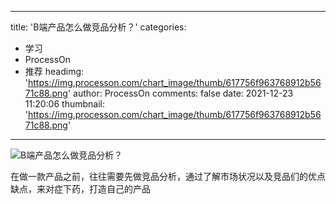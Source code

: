 
---
title: 'B端产品怎么做竞品分析？'
categories: 
 - 学习
 - ProcessOn
 - 推荐
headimg: 'https://img.processon.com/chart_image/thumb/617756f963768912b5671c88.png'
author: ProcessOn
comments: false
date: 2021-12-23 11:20:06
thumbnail: 'https://img.processon.com/chart_image/thumb/617756f963768912b5671c88.png'
---

<div>   
<img class="thumb" alt="B端产品怎么做竞品分析？" src="https://img.processon.com/chart_image/thumb/617756f963768912b5671c88.png" referrerpolicy="no-referrer">
<p>在做一款产品之前，往往需要先做竞品分析，通过了解市场状况以及竞品们的优点缺点，来对症下药，打造自己的产品</p>  
</div>
            